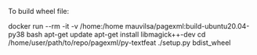 To build wheel file:

docker run --rm -it -v /home:/home mauvilsa/pagexml:build-ubuntu20.04-py38 bash
apt-get update
apt-get install libmagick++-dev
cd /home/user/path/to/repo/pagexml/py-textfeat
./setup.py bdist_wheel

